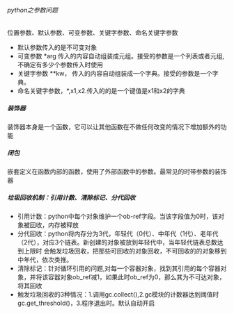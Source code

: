 ###### python之参数问题
位置参数、默认参数、可变参数、关键字参数、命名关键字参数
- 默认参数传入的是不可变对象
- 可变参数 *arg 传入的内容自动组装成元组。接受的参数是一个列表或者元组,不确定有多少个参数传入时使用
- 关键字参数 **kw， 传入的内容自动组装成一个字典。接受的参数是一个字典。
- 命名关键字参数，*,x1,x2.传入的的是一个键值是x1和x2的字典

 ##### 装饰器
 装饰器本身是一个函数，它可以让其他函数在不做任何改变的情况下增加额外的功能
 ##### 闭包
 嵌套定义在函数内部的函数，使用了外部函数中的参数。最常见的时带参数的装饰器
 ##### 垃圾回收机制：引用计数、清除标记、分代回收
 - 引用计数：python中每个对象维护一个ob-ref字段。当该字段值为0时，该对象被回收，内存被释放
 - 分代回收：python将内存分为3代，年轻代（0代）、中年代（1代）、老年代（2代），对应3个链表。新创建的对象被放到年轻代中，当年轻代链表总数达到上限时
   会触发垃圾回收，把那些可回收的对象回收，不可回收的的对象移到中年代，依次类推。
 - 清除标记：针对循环引用的问题,对每一个容器对象，找到其引用的每个容器对象，并将该容器对象ob_ref减1，如果此时ob_ref为0，那么其为不可达对象，将其回收
 - 触发垃圾回收的3种情况：1.调用gc.collect(),2.gc模块的计数器达到阈值时gc.get_threshold()，3.程序退出时。默认自动开启
 